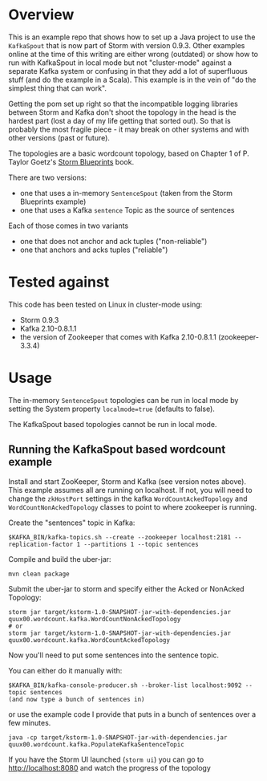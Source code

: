 # Overview

This is an example repo that shows how to set up a Java project to use the `KafkaSpout` that is now part of Storm with version 0.9.3.  Other examples online at the time of this writing are either wrong (outdated) or show how to run with KafkaSpout in local mode but not "cluster-mode" against a separate Kafka system or confusing in that they add a lot of superfluous stuff (and do the example in a Scala).  This example is in the vein of "do the simplest thing that can work".

Getting the pom set up right so that the incompatible logging libraries between Storm and Kafka don't shoot the topology in the head is the hardest part (lost a day of my life getting that sorted out).  So that is probably the most fragile piece - it may break on other systems and with other versions (past or future).

The topologies are a basic wordcount topology, based on Chapter 1 of P. Taylor Goetz's [Storm Blueprints](https://www.packtpub.com/big-data-and-business-intelligence/storm-blueprints-patterns-distributed-real-time-computation) book.

There are two versions:

* one that uses a in-memory `SentenceSpout` (taken from the Storm Blueprints example)
* one that uses a Kafka `sentence` Topic as the source of sentences

Each of those comes in two variants

* one that does not anchor and ack tuples ("non-reliable")
* one that anchors and acks tuples ("reliable")


# Tested against

This code has been tested on Linux in cluster-mode using:

* Storm 0.9.3
* Kafka 2.10-0.8.1.1
* the version of Zookeeper that comes with Kafka 2.10-0.8.1.1 (zookeeper-3.3.4)


# Usage

The in-memory `SentenceSpout` topologies can be run in local mode by setting the System property `localmode=true` (defaults to false).

The KafkaSpout based topologies cannot be run in local mode.


## Running the KafkaSpout based wordcount example

Install and start ZooKeeper, Storm and Kafka (see version notes above).  This example assumes all are running on localhost.  If not, you will need to change the `zkHostPort` settings in the kafka `WordCountAckedTopology` and `WordCountNonAckedTopology` classes to point to where zookeeper is running.

Create the "sentences" topic in Kafka:

    $KAFKA_BIN/kafka-topics.sh --create --zookeeper localhost:2181 --replication-factor 1 --partitions 1 --topic sentences

Compile and build the uber-jar:

    mvn clean package

Submit the uber-jar to storm and specify either the Acked or NonAcked Topology:

    storm jar target/kstorm-1.0-SNAPSHOT-jar-with-dependencies.jar quux00.wordcount.kafka.WordCountNonAckedTopology
    # or
    storm jar target/kstorm-1.0-SNAPSHOT-jar-with-dependencies.jar quux00.wordcount.kafka.WordCountAckedTopology

Now you'll need to put some sentences into the sentence topic.

You can either do it manually with:

    $KAFKA_BIN/kafka-console-producer.sh --broker-list localhost:9092 --topic sentences
    (and now type a bunch of sentences in)

or use the example code I provide that puts in a bunch of sentences over a few minutes.

    java -cp target/kstorm-1.0-SNAPSHOT-jar-with-dependencies.jar quux00.wordcount.kafka.PopulateKafkaSentenceTopic


If you have the Storm UI launched (`storm ui`) you can go to [http://localhost:8080](http://localhost:8080) and watch the progress of the topology




